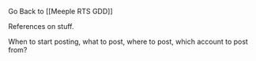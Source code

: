 Go Back to [[Meeple RTS GDD]]

References on stuff.

When to start posting, what to post, where to post, which account to post from?